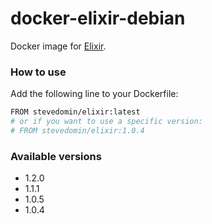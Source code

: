 docker-elixir-debian
====================

Docker image for [Elixir](http://elixir-lang.org/).

### How to use

Add the following line to your Dockerfile:

```bash
FROM stevedomin/elixir:latest
# or if you want to use a specific version:
# FROM stevedomin/elixir:1.0.4
```

### Available versions

* 1.2.0
* 1.1.1
* 1.0.5
* 1.0.4
